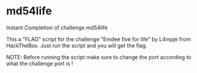# md54life
Instant Completion of challenge md54life

This a "FLAG" script for the challenge "Emdee five for life" by L4mpje from HackTheBox. Just run the script and you will get the flag.


NOTE: Before running the script make sure to change the port according to what the challenge port is !
